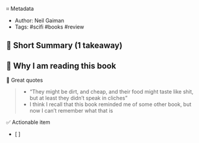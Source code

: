 ⌗ Metadata
- Author: Neil Gaiman
- Tags: #scifi #books #review

📖 Short Summary (1 takeaway)
-

🧐 Why I am reading this book
-

🙊 Great quotes
> - “They might be dirt, and cheap, and their food might taste like shit, but at least they didn’t speak in cliches” 
> - I think I recall that this book reminded me of some other book, but now I can’t remember what that is

✅ Actionable item
- [ ]
